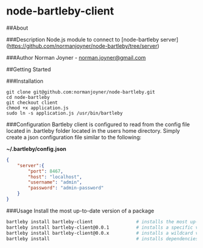node-bartleby-client
====================

##About

###Description
Node.js module to connect to [node-bartleby server] (https://github.com/normanjoyner/node-bartleby/tree/server)

###Author
Norman Joyner - norman.joyner@gmail.com

##Getting Started

###Installation
```
git clone git@github.com:normanjoyner/node-bartleby.git
cd node-bartleby
git checkout client
chmod +x application.js
sudo ln -s application.js /usr/bin/bartleby
```
###Configuration
Bartleby client is configured to read from the config file located in .bartleby folder located in the users home directory.
Simply create a json configuration file similar to the following:

**~/.bartleby/config.json**
```json
{
    "server":{
        "port": 8467,
        "host": "localhost",
        "username": "admin",
        "password": "admin-password"
    }
}
```

###Usage
Install the most up-to-date version of a package
```bash
bartleby install bartleby-client                # installs the most up-to-date version of a package
bartleby install bartleby-client@0.0.1          # installs a specific version of a package
bartleby install bartleby-client@0.0.x          # installs a wildcard version of a package
bartleby install                                # installs dependencies specified in package.json
```
